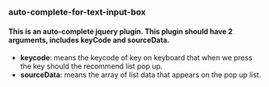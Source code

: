 ### auto-complete-for-text-input-box

#### This is an auto-complete jquery plugin. This plugin should have 2 arguments, includes keyCode and sourceData.
* **keycode**: means the keycode of key on keyboard that when we press the key should the recommend list pop up.
* **sourceData**: means the array of list data that appears on the pop up list.
